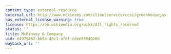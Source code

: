 ```yaml
---
content_type: external-resource
external_url: http://www.mckinsey.com/clientservice/ccsi/greenhousegas.asp
has_external_license_warning: true
license: https://en.wikipedia.org/wiki/All_rights_reserved
status: ''
title: McKinsey & Company
uid: e4979862-bb9a-46c1-afdf-cdee6554020d
wayback_url: ''
---
```

